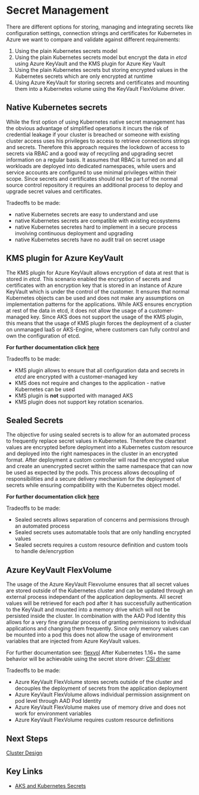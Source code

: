 # Secret Management

There are different options for storing, managing and integrating secrets like configuration settings, connection strings and certificates for Kubernetes in Azure we want to compare and validate against different requirements:

1. Using the plain Kubernetes secrets model
2. Using the plain Kubernetes secrets model but encrypt the data in *etcd* using Azure KeyVault and the KMS plugin for Azure Key Vault
3. Using the plain Kubernetes secrets but storing encrypted values in the Kubernetes secrets which are only encrypted at runtime
4. Using Azure KeyVault for storing secrets and certificates and mounting them into a Kubernetes volume using the KeyVault FlexVolume driver.

## Native Kubernetes secrets

While the first option of using Kubernetes native secret management has the obvious advantage of simplified operations it incurs the risk of credential leakage if your cluster is breached or someone with existing cluster access uses his privileges to access to retrieve connections strings and secrets. Therefore this approach requires the lockdown of access to secrets via RBAC and a good way of recycling and upgrading secret information on a regular basis. It assumes that RBAC is turned on and all workloads are deployed into dedicated namespaces, while users and service accounts are configured to use minimal privileges within their scope. Since secrets and certificates should not be part of the normal source control repository it requires an additional process to deploy and upgrade secret values and certificates.

Tradeoffs to be made:

- native Kubernetes secrets are easy to understand and use
- native Kubernetes secrets are compatible with existing ecosystems
- native Kubernetes secretes hard to implement in a secure process involving continuous deployment and upgrading
- native Kubernetes secrets have no audit trail on secret usage

## KMS plugin for Azure KeyVault

The KMS plugin for Azure KeyVault allows encryption of data at rest that is stored in *etcd*. This scenario enabled the encryption of secrets and certificates with an encryption key that is stored in an instance of Azure KeyVault which is under the control of the customer. It ensures that normal Kubernetes objects can be used and does not make any assumptions on implementation patterns for the applications. While AKS ensures encryption at rest of the data in etcd, it does not allow the usage of a customer-managed key. Since AKS does not support the usage of the KMS plugin, this means that the usage of KMS plugin forces the deployment of a cluster on unmanaged IaaS or AKS-Engine, where customers can fully control and own the configuration of etcd.

**For further documentation click [here](https://github.com/Azure/kubernetes-kms)**

Tradeoffs to be made:

- KMS plugin allows to ensure that all configuration data and secrets in *etcd* are encrypted with a customer-managed key
- KMS does not require and changes to the application - native Kubernetes can be used
- KMS plugin is **not** supported with managed AKS
- KMS plugin does not support key rotation scenarios.

## Sealed Secrets

The objective for using sealed secrets is to allow for an automated process to frequently replace secret values in Kubernetes. Therefore the cleartext values are encrypted before deployment into a Kubernetes custom resource and deployed into the right namespaces in the cluster in an encrypted format. After deployment a custom controller will read the encrypted value and create an unencrypted secret within the same namespace that can now be used as expected by the pods. This process allows decoupling of responsibilities and a secure delivery mechanism for the deployment of secrets while ensuring compatibility with the Kubernetes object model.

**For further documentation click [here](https://github.com/bitnami-labs/sealed-secrets)**

Tradeoffs to be made:

- Sealed secrets allows separation of concerns and permissions through an automated process
- Sealed secrets uses automatable tools that are only handling encrypted values
- Sealed secrets requires a custom resource definition and custom tools to handle de/encryption

## Azure KeyVault FlexVolume

The usage of the Azure KeyVault Flexvolume ensures that all secret values are stored outside of the Kubernetes cluster and can be updated through an external process independant of the application deployments. All secret values will be retrieved for each pod after it has successfully authentication to the KeyVault and mounted into a memory drive which will not be persisted inside the cluster. In combination with the AAD Pod Identity this allows for a very fine granular process of granting permissions to individual applications and changing them frequently. Since only memory values can be mounted into a pod this does not allow the usage of environment variables that are injected from Azure KeyVault values.

For further documentation see: [flexvol](https://github.com/Azure/kubernetes-keyvault-flexvol)
After Kubernetes 1.16+ the same behavior will be achievable using the secret store driver: [CSI driver](https://github.com/Azure/secrets-store-csi-driver-provider-azure)

Tradeoffs to be made:

- Azure KeyVault FlexVolume stores secrets outside of the cluster and decouples the deployment of secrets from the application deployment
- Azure KeyVault FlexVolume allows individual permission assignment on pod level through AAD Pod Identity
- Azure KeyVault FlexVolume makes use of memory drive and does not work for environment variables
- Azure KeyVault FlexVolume requires custom resource definitions

## Next Steps

[Cluster Design](/cluster-design/README.md)

## Key Links

- [AKS and Kubernetes Secrets](https://docs.microsoft.com/en-us/azure/aks/concepts-security#kubernetes-secrets)
